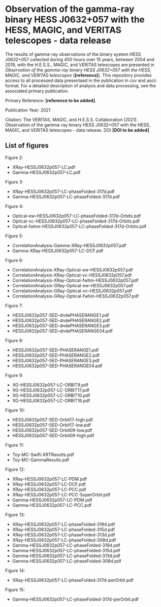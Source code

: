 # Observation of the gamma-ray binary HESS J0632+057 with the HESS, MAGIC, and VERITAS telescopes - data release

The results of gamma-ray observations of the binary system HESS J0632+057 collected during 450 hours over 15 years, between 2004 and 2019, with the H.E.S.S., MAGIC, and VERITAS telescopes are presented in *Observation of the gamma-ray binary HESS J0632+057 with the HESS, MAGIC, and VERITAS telescopes* (**[reference]**).
This repository provides access to all processed data presentaed in the publication in csv and ascii format.
For a detailed description of analysis and data processing, see the associated primary publication.

Primary Reference: **[reference to be added]**.

Publication Year: 2021

Citation: The VERITAS, MAGIC, and H.E.S.S. Collaboration (2021). Observation of the gamma-ray binary HESS J0632+057 with the HESS, MAGIC, and VERITAS telescopes - data release. DOI **[DOI to be added]** 


## List of figures

Figure 2:
- XRay-HESSJ0632p057-LC.pdf
- Gamma-HESSJ0632p057-LC.pdf

Figure 3:
- XRay-HESSJ0632p057-LC-phaseFolded-317d.pdf
- Gamma-HESSJ0632p057-LC-phaseFolded-317d.pdf

Figure 4:
- Optical-ew-HESSJ0632p057-LC-phaseFolded-317d-Orbits.pdf
- Optical-vc-HESSJ0632p057-LC-phaseFolded-317d-Orbits.pdf
- Optical-fwhm-HESSJ0632p057-LC-phaseFolded-317d-Orbits.pdf

Figure 5:
- CorrelationAnalysis-Gamma-XRay-HESSJ0632p057.pdf
- Gamma-XRay-HESSJ0632p057-LC-DCF.pdf

Figure 6:
- CorrelationAnalysis-XRay-Optical-ew-HESSJ0632p057.pdf
- CorrelationAnalysis-XRay-Optical-vc-HESSJ0632p057.pdf
- CorrelationAnalysis-XRay-Optical-fwhm-HESSJ0632p057.pdf
- CorrelationAnalysis-GRay-Optical-ew-HESSJ0632p057.pdf
- CorrelationAnalysis-GRay-Optical-vc-HESSJ0632p057.pdf
- CorrelationAnalysis-GRay-Optical-fwhm-HESSJ0632p057.pdf

Figure 7:
- HESSJ0632p057-SED-dndePHASERANGE1.pdf
- HESSJ0632p057-SED-dndePHASERANGE2.pdf
- HESSJ0632p057-SED-dndePHASERANGE3.pdf
- HESSJ0632p057-SED-dndePHASERANGE04.pdf

Figure 8:
- HESSJ0632p057-SED-PHASERANGE1.pdf
- HESSJ0632p057-SED-PHASERANGE2.pdf
- HESSJ0632p057-SED-PHASERANGE3.pdf
- HESSJ0632p057-SED-PHASERANGE04.pdf

Figure 9:
- XG-HESSJ0632p057-LC-ORBIT9.pdf
- XG-HESSJ0632p057-LC-ORBIT17.pdf
- XG-HESSJ0632p057-LC-ORBIT10.pdf
- XG-HESSJ0632p057-LC-ORBIT16.pdf

Figure 10:
- HESSJ0632p057-SED-Orbit17-high.pdf
- HESSJ0632p057-SED-Orbit17-low.pdf
- HESSJ0632p057-SED-Orbit09-low.pdf
- HESSJ0632p057-SED-Orbit09-high.pdf

Figure 11:
- Toy-MC-Swift-XRTResults.pdf
- Toy-MC-GammaResults.pdf

Figure 12:
- XRay-HESSJ0632p057-LC-PDM.pdf
- XRay-HESSJ0632p057-LC-DCF.pdf
- XRay-HESSJ0632p057-LC-PCC.pdf
- XRay-HESSJ0632p057-LC-PCC-SuperOrbit.pdf
- Gamma-HESSJ0632p057-LC-PDM.pdf
- Gamma-HESSJ0632p057-LC-PCC.pdf

Figure 13:
- XRay-HESSJ0632p057-LC-phaseFolded-319d.pdf
- XRay-HESSJ0632p057-LC-phaseFolded-315d.pdf
- XRay-HESSJ0632p057-LC-phaseFolded-313d.pdf
- XRay-HESSJ0632p057-LC-phaseFolded-308d.pdf
- Gamma-HESSJ0632p057-LC-phaseFolded-319d.pdf
- Gamma-HESSJ0632p057-LC-phaseFolded-315d.pdf
- Gamma-HESSJ0632p057-LC-phaseFolded-313d.pdf
- Gamma-HESSJ0632p057-LC-phaseFolded-308d.pdf

Figure 14:
- XRay-HESSJ0632p057-LC-phaseFolded-317d-perOrbit.pdf

Figure 15:
- Gamma-HESSJ0632p057-LC-phaseFolded-317d-perOrbit.pdf

